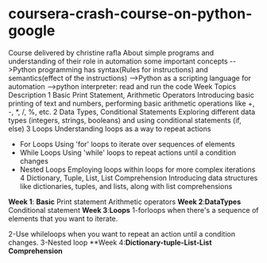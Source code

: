 # coursera-crash-course-on-python-google
Course delivered by christine rafla 
About simple programs and understanding of their role in automation
some important concepts
-->Python programming has syntax(Rules for instructions) and semantics(effect of the instructions)
-->Python as a scripting language for automation
-->python interpreter: read and run the code
Week	Topics	Description
1	Basic Print Statement, Arithmetic Operators	Introducing basic printing of text and numbers, performing basic arithmetic operations like +, -, *, /, %, etc.
2	Data Types, Conditional Statements	Exploring different data types (integers, strings, booleans) and using conditional statements (if, else)
3	Loops	Understanding loops as a way to repeat actions
- For Loops	Using 'for' loops to iterate over sequences of elements
- While Loops	Using 'while' loops to repeat actions until a condition changes
- Nested Loops	Employing loops within loops for more complex iterations
4	Dictionary, Tuple, List, List Comprehension	Introducing data structures like dictionaries, tuples, and lists, along with list comprehensions

**Week 1**: **Basic** 
Print statement
Arithmetic operators
**Week 2**:**DataTypes**
Conditional statement
**Week 3**:**Loops**
1-forloops when there's a sequence of elements that you want to iterate.
  
2-Use whileloops when you want to repeat an action until a condition changes.
3-Nested  loop
**Week 4:**Dictionary-tuple-List-List Comprehension**

